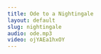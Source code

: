 ```yaml
---
title: Ode to a Nightingale
layout: default
slug: nightingale
audio: ode.mp3
video: ojYAEa1hxOY
---
```

